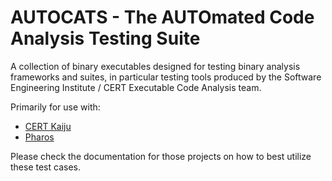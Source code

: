 AUTOCATS - The AUTOmated Code Analysis Testing Suite
===================================================

A collection of binary executables designed for
testing binary analysis frameworks and suites,
in particular testing tools produced by the
Software Engineering Institute / CERT
Executable Code Analysis team.

Primarily for use with:

- [CERT Kaiju](https://github.com/cmu-sei/kaiju)
- [Pharos](https://github.com/cmu-sei/pharos)

Please check the documentation for those projects
on how to best utilize these test cases.

